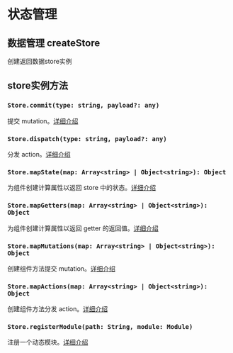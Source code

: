# 状态管理
## 数据管理 createStore
创建返回数据store实例
## store实例方法
### `Store.commit(type: string, payload?: any)`
提交 mutation。[详细介绍](https://cml.js.org/doc/api/store/commit.html)

### `Store.dispatch(type: string, payload?: any)`
分发 action。[详细介绍](https://cml.js.org/doc/api/store/dispatch.html)

### `Store.mapState(map: Array<string> | Object<string>): Object`
为组件创建计算属性以返回 store 中的状态。[详细介绍](https://cml.js.org/doc/api/store/mapState.html)

### `Store.mapGetters(map: Array<string> | Object<string>): Object`
为组件创建计算属性以返回 getter 的返回值。[详细介绍](https://cml.js.org/doc/api/store/mapGetters.html)

### `Store.mapMutations(map: Array<string> | Object<string>): Object`
创建组件方法提交 mutation。[详细介绍](https://cml.js.org/doc/api/store/mapMutations.html)

### `Store.mapActions(map: Array<string> | Object<string>): Object`
创建组件方法分发 action。[详细介绍](https://cml.js.org/doc/api/store/mapActions.html)

### `Store.registerModule(path: String, module: Module)`
注册一个动态模块。[详细介绍](https://cml.js.org/doc/api/store/registerModule.html)

